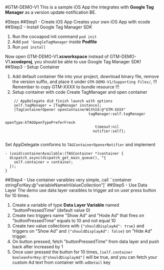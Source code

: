 #GTM-DEMO-V1
This is a sample iOS App the integrates with **Google Tag Manager** as a version update notification BE.

#Steps
##Step1 - Create iOS App
Creates your own iOS App with xcode
##Step2 - Install Google Tag Manager SDK
1. Run the cocoapod init command `pod init`
2. Add `pod 'GoogleTagManager` inside **Podfile**
3. Run `pod install`

Now open GTM-DEMO-V1.**xcworkspace** instead of GTM-DEMO-V1.**xcodeproj**, you should be able to use Google Tag Manager SDK!
##Step3 - Setup Container
1. Add default container file into your project, download binary file, remove the version suffix, and place it under `GTM-DEMO-V1/Supporting Files/`, !!! Remember to copy GTM-XXXX to bundle resource !!!
2. Setup container with code
Create TagManager and open container

```obj-c
	// AppDelegate did finish launch with options
	self.tagManager = [TagManager instance];
	[TagContainerOpener openContainerWithId:@"GTM-XXXX"
									  tagManager:self.tagManager
									    openType:kTAGOpenTypePreferFresh
									     timeout:nil
									    notifier:self];
	
```

Set AppDelegate comforms to `TAGContainerOpenerNotifier` and implement

```obj-c
- (void)containerAvailable:(TAGContainer *)container {
  dispatch_async(dispatch_get_main_queue(), ^{
    self.container = container;
  });
}
```
##Step4 - Use container varaibles
very simple, call ``container stringForKey:@"variableNameInValueCollection"]`
##Step5 - Use Data Layer
The demo use data layer varaibles to trigger ad on user press button for 10 times.
1. Create a variable of type **Data Layer Variable** named "buttonPressedTime" (default value 0)
2. Create two triggers name "Show Ad" and "Hode Ad" that fires on "buttonPressedTime" equals to 10 and not equal 10
3. Create two value collections with `{"shouldDisplayAd": true}` and triggers on "Show Ad" and `{"shouldDisplayAd": false}` on "Hide Ad" trigger.
4. On button pressed, fetch "buttonPressedTime" from data layer and push back after increased by 1
5. Once user pressed the button for 10 times, `[self.container booleanForKey:@"shouldDisplayAd"]` will be true, and you can fetch your custom Ad text from container with `adDetail` key
